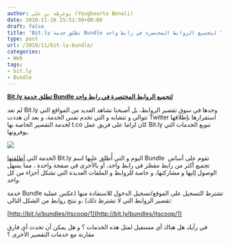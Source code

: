 ```yaml
---
author: يوغرطة بن علي (Youghourta Benali)
date: 2010-11-16 15:51:50+00:00
draft: false
title: 'Bit.ly تطلق خدمة Bundle لتجميع الروابط المختصرة في رابط واحد '
type: post
url: /2010/11/bit-ly-bundle/
categories:
- Web
tags:
- bit.ly
- Bundle
---
```


**[Bit.ly تطلق خدمة Bundle لتجميع الروابط المختصرة في رابط واحد](https://www.it-scoop.com/2010/11/bit-ly-bundle/)**




لم تعد Bit.ly وحدها في سوق تقصير الروابط، بل أصبحنا نشاهد العديد من المواقع التي تتوالى و تتشابه و التي تخدم نفس الخدمة، و بعد أن هددت Twitter استقرارها بإطلاقها لخدمة التقصير الخاصة بها t.co كان لزاما على فريق عمل Bit.ly تنويع الخدمات التي يوفرونها.




[![](http://bit.ly/s/v151/graphics/bundles_tour/bundle-from-hp.png)
](https://www.it-scoop.com/2010/11/bit-ly-bundle/)


الخدمة التي [أطلقتها](http://blog.bit.ly/post/1584931022/introducing-bit-ly-bundles) Bit.ly اليوم و التي أًطلق عليها اسم Bundle  تقوم على أساس تجميع أكثر من رابط مقصَّر في رابط واحد، أو بالأحرى في صفحة واحدة ، مما يسهل الوصول إليها و مشاركتها، و خاصة للروابط و الملفات العديدة التي تشكل أجزاء من كل واحد.

خدمة Bundle تشترط التسجيل على الموقع/تسجيل الدخول للاستفادة منها (عكس عملية تقصير الروابط التي لا تشترط ذلك) ،و تنتج روابط من الشكل التالي:

[http://bit.ly/bundles/itscoop/1](http://bit.ly/bundles/itscoop/1)

في رأيك هل هناك أي مستقبل لمثل هذه الخدمات ؟ و هل يمكن أن تحدث أي فارق مقارنة مع خدمات التقصير الأخرى ؟
